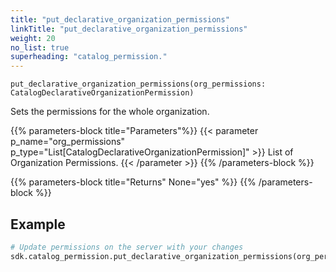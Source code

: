 ```yaml
---
title: "put_declarative_organization_permissions"
linkTitle: "put_declarative_organization_permissions"
weight: 20
no_list: true
superheading: "catalog_permission."
---
```




``put_declarative_organization_permissions(org_permissions: CatalogDeclarativeOrganizationPermission)``

Sets the permissions for the whole organization.

{{% parameters-block  title="Parameters"%}}
{{< parameter p_name="org_permissions" p_type="List[CatalogDeclarativeOrganizationPermission]" >}}
List of Organization Permissions.
{{< /parameter >}}
{{% /parameters-block %}}

{{% parameters-block title="Returns" None="yes" %}}
{{% /parameters-block %}}

## Example

```python
# Update permissions on the server with your changes
sdk.catalog_permission.put_declarative_organization_permissions(org_permissions=List[declarative_org_permissions])
```
